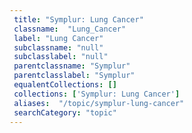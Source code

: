 ```yaml
--- 
 title: "Symplur: Lung Cancer" 
 classname:  "Lung_Cancer" 
 label: "Lung Cancer" 
 subclassname: "null" 
 subclasslabel: "null" 
 parentclassname: "Symplur" 
 parentclasslabel: "Symplur" 
 equalentCollections: [] 
 collections: ['Symplur: Lung Cancer']
 aliases:  "/topic/symplur-lung-cancer"  
 searchCategory: "topic" 
---
```


